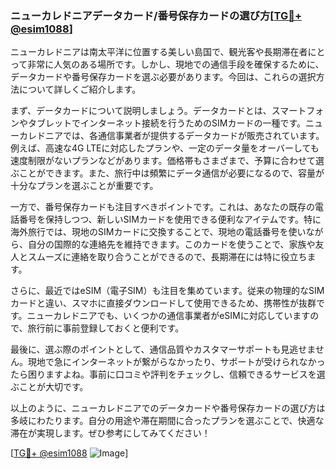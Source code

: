 ### ニューカレドニアデータカード/番号保存カードの選び方[[TG💪+ @esim1088](https://t.me/s/esim1088)]

ニューカレドニアは南太平洋に位置する美しい島国で、観光客や長期滞在者にとって非常に人気のある場所です。しかし、現地での通信手段を確保するために、データカードや番号保存カードを選ぶ必要があります。今回は、これらの選択方法について詳しくご紹介します。

まず、データカードについて説明しましょう。データカードとは、スマートフォンやタブレットでインターネット接続を行うためのSIMカードの一種です。ニューカレドニアでは、各通信事業者が提供するデータカードが販売されています。例えば、高速な4G LTEに対応したプランや、一定のデータ量をオーバーしても速度制限がないプランなどがあります。価格帯もさまざまで、予算に合わせて選ぶことができます。また、旅行中は頻繁にデータ通信が必要になるので、容量が十分なプランを選ぶことが重要です。

一方で、番号保存カードも注目すべきポイントです。これは、あなたの既存の電話番号を保持しつつ、新しいSIMカードを使用できる便利なアイテムです。特に海外旅行では、現地のSIMカードに交換することで、現地の電話番号を使いながら、自分の国際的な連絡先を維持できます。このカードを使うことで、家族や友人とスムーズに連絡を取り合うことができるので、長期滞在には特に役立ちます。

さらに、最近ではeSIM（電子SIM）も注目を集めています。従来の物理的なSIMカードと違い、スマホに直接ダウンロードして使用できるため、携帯性が抜群です。ニューカレドニアでも、いくつかの通信事業者がeSIMに対応していますので、旅行前に事前登録しておくと便利です。

最後に、選ぶ際のポイントとして、通信品質やカスタマーサポートも見逃せません。現地で急にインターネットが繋がらなかったり、サポートが受けられなかったら困りますよね。事前に口コミや評判をチェックし、信頼できるサービスを選ぶことが大切です。

以上のように、ニューカレドニアでのデータカードや番号保存カードの選び方は多岐にわたります。自分の用途や滞在期間に合ったプランを選ぶことで、快適な滞在が実現します。ぜひ参考にしてみてください！

[[TG💪+ @esim1088](https://t.me/s/esim1088) ![Image](https://i.postimg.cc/Y0z9fWf4/image.png)]